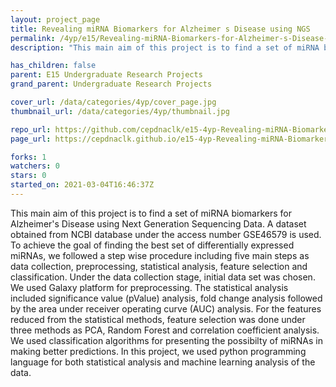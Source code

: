 ```yaml
---
layout: project_page
title: Revealing miRNA Biomarkers for Alzheimer s Disease using NGS
permalink: /4yp/e15/Revealing-miRNA-Biomarkers-for-Alzheimer-s-Disease-using-NGS
description: "This main aim of this project is to find a set of miRNA biomarkers for Alzheimer's Disease using Next Generation Sequencing Data. A dataset obtained from NCBI database under the access number GSE46579 is used. To achieve the goal of finding the best set of differentially expressed miRNAs, we followed a step wise procedure including five main steps as data collection, preprocessing, statistical analysis, feature selection and classification. Under the data collection stage, initial data set was chosen. We used Galaxy platform for preprocessing. The statistical analysis included significance value (pValue) analysis, fold change analysis followed by the area under receiver operating curve (AUC) analysis. For the features reduced from the statistical methods, feature selection was done under three methods as PCA, Random Forest and correlation coefficient analysis. We used classification algorithms for presenting the possibilty of miRNAs in making better predictions. In this project, we used python programming language for both statistical analysis and machine learning analysis of the data."

has_children: false
parent: E15 Undergraduate Research Projects
grand_parent: Undergraduate Research Projects

cover_url: /data/categories/4yp/cover_page.jpg
thumbnail_url: /data/categories/4yp/thumbnail.jpg

repo_url: https://github.com/cepdnaclk/e15-4yp-Revealing-miRNA-Biomarkers-for-Alzheimer-s-Disease-using-NGS
page_url: https://cepdnaclk.github.io/e15-4yp-Revealing-miRNA-Biomarkers-for-Alzheimer-s-Disease-using-NGS

forks: 1
watchers: 0
stars: 0
started_on: 2021-03-04T16:46:37Z
---
```

This main aim of this project is to find a set of miRNA biomarkers for Alzheimer's Disease using Next Generation Sequencing Data. A dataset obtained from NCBI database under the access number GSE46579 is used. To achieve the goal of finding the best set of differentially expressed miRNAs, we followed a step wise procedure including five main steps as data collection, preprocessing, statistical analysis, feature selection and classification. Under the data collection stage, initial data set was chosen. We used Galaxy platform for preprocessing. The statistical analysis included significance value (pValue) analysis, fold change analysis followed by the area under receiver operating curve (AUC) analysis. For the features reduced from the statistical methods, feature selection was done under three methods as PCA, Random Forest and correlation coefficient analysis. We used classification algorithms for presenting the possibilty of miRNAs in making better predictions. In this project, we used python programming language for both statistical analysis and machine learning analysis of the data.

